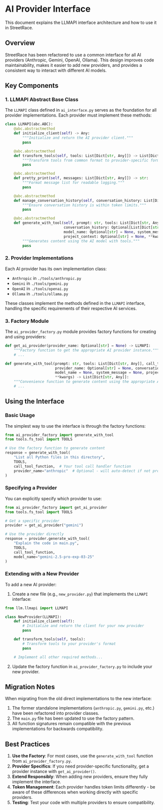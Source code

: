 # AI Provider Interface

This document explains the LLMAPI interface architecture and how to use it in StreetRace.

## Overview

StreetRace has been refactored to use a common interface for all AI providers (Anthropic, Gemini, OpenAI, Ollama). This design improves code maintainability, makes it easier to add new providers, and provides a consistent way to interact with different AI models.

## Key Components

### 1. LLMAPI Abstract Base Class

The `LLMAPI` class defined in `ai_interface.py` serves as the foundation for all provider implementations. Each provider must implement these methods:

```python
class LLMAPI(abc.ABC):
    @abc.abstractmethod
    def initialize_client(self) -> Any:
        """Initialize and return the AI provider client."""
        pass

    @abc.abstractmethod
    def transform_tools(self, tools: List[Dict[str, Any]]) -> List[Dict[str, Any]]:
        """Transform tools from common format to provider-specific format."""
        pass

    @abc.abstractmethod
    def pretty_print(self, messages: List[Dict[str, Any]]) -> str:
        """Format message list for readable logging."""
        pass

    @abc.abstractmethod
    def manage_conversation_history(self, conversation_history: List[Dict[str, Any]], max_tokens: int) -> bool:
        """Ensure conversation history is within token limits."""
        pass

    @abc.abstractmethod
    def generate_with_tool(self, prompt: str, tools: List[Dict[str, Any]], call_tool: Callable,
                           conversation_history: Optional[List[Dict[str, Any]]] = None,
                           model_name: Optional[str] = None, system_message: Optional[str] = None,
                           project_context: Optional[str] = None, **kwargs) -> List[Dict[str, Any]]:
        """Generates content using the AI model with tools."""
        pass
```

### 2. Provider Implementations

Each AI provider has its own implementation class:

- `Anthropic` in `./tools/anthropic.py`
- `Gemini` in `./tools/gemini.py`
- `OpenAI` in `./tools/openai.py`
- `Ollama` in `./tools/ollama.py`

These classes implement the methods defined in the `LLMAPI` interface, handling the specific requirements of their respective AI services.

### 3. Factory Module

The `ai_provider_factory.py` module provides factory functions for creating and using providers:

```python
def get_ai_provider(provider_name: Optional[str] = None) -> LLMAPI:
    """Factory function to get the appropriate AI provider instance."""
    # ...

def generate_with_tool(prompt: str, tools: List[Dict[str, Any]], call_tool: Callable,
                       provider_name: Optional[str] = None, conversation_history = None,
                       model_name = None, system_message = None, project_context = None,
                       **kwargs) -> List[Dict[str, Any]]:
    """Convenience function to generate content using the appropriate AI provider."""
    # ...
```

## Using the Interface

### Basic Usage

The simplest way to use the interface is through the factory functions:

```python
from ai_provider_factory import generate_with_tool
from tools.fs_tool import TOOLS

# Use the factory function to generate content
response = generate_with_tool(
    "List all Python files in this directory",
    TOOLS,
    call_tool_function,  # Your tool call handler function
    provider_name="anthropic"  # Optional - will auto-detect if not provided
)
```

### Specifying a Provider

You can explicitly specify which provider to use:

```python
from ai_provider_factory import get_ai_provider
from tools.fs_tool import TOOLS

# Get a specific provider
provider = get_ai_provider("gemini")

# Use the provider directly
response = provider.generate_with_tool(
    "Explain the code in main.py",
    TOOLS,
    call_tool_function,
    model_name="gemini-2.5-pro-exp-03-25"
)
```

### Extending with a New Provider

To add a new AI provider:

1. Create a new file (e.g., `new_provider.py`) that implements the `LLMAPI` interface:

```python
from llm.llmapi import LLMAPI

class NewProvider(LLMAPI):
    def initialize_client(self):
        # Initialize and return the client for your new provider
        pass

    def transform_tools(self, tools):
        # Transform tools to your provider's format
        pass

    # Implement all other required methods...
```

2. Update the factory function in `ai_provider_factory.py` to include your new provider.

## Migration Notes

When migrating from the old direct implementations to the new interface:

1. The former standalone implementations (`anthropic.py`, `gemini.py`, etc.) have been refactored into provider classes.
2. The `main.py` file has been updated to use the factory pattern.
3. All function signatures remain compatible with the previous implementations for backwards compatibility.

## Best Practices

1. **Use the Factory**: For most cases, use the `generate_with_tool` function from `ai_provider_factory.py`.
2. **Provider Specifics**: If you need provider-specific functionality, get a provider instance with `get_ai_provider()`.
3. **Extend Responsibly**: When adding new providers, ensure they fully implement the interface.
4. **Token Management**: Each provider handles token limits differently - be aware of these differences when working directly with specific providers.
5. **Testing**: Test your code with multiple providers to ensure compatibility.